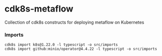 # cdk8s-metaflow

Collection of cdk8s constructs for deploying metaflow on Kubernetes

### Imports

```shell
cdk8s import k8s@1.22.0 -l typescript -o src/imports
cdk8s import github:minio/operator@4.4.22 -l typescript -o src/imports
```
